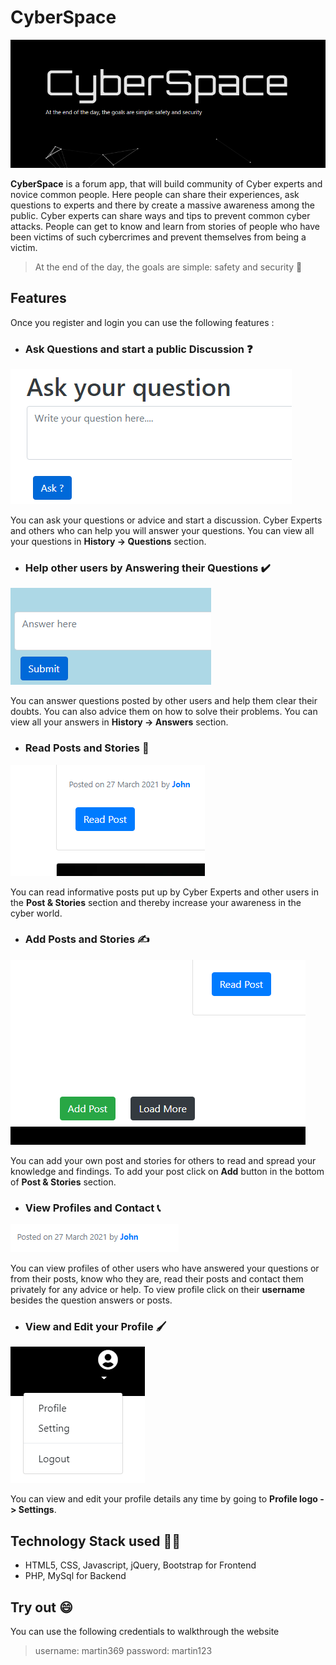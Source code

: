 # CyberSpace
![cyberspace](screenshots/cyberspace.PNG)

   **CyberSpace** is a forum app, that will build community of Cyber experts
and novice common people. Here people can share their experiences, ask questions to experts and there by create a massive awareness among the public. Cyber experts can share ways and tips to prevent common cyber attacks. People can get to know and learn from stories of people who have been victims of such cybercrimes and prevent themselves from being a victim.
> At the end of the day, the goals are simple: safety and security :closed_lock_with_key:

## Features
Once you register and login you can use the following features :

* ### Ask Questions and start a public Discussion :question:
![question](screenshots/question.PNG)

You can ask your questions or advice and start a discussion. Cyber Experts and others who can help you will answer your questions. You can view all your questions in **History -> Questions** section.

* ### Help other users by Answering their Questions :heavy_check_mark:
![answer](screenshots/answer.PNG)

You can answer questions posted by other users and help them clear their doubts. You can also advice them on how to solve their problems. You can view all your answers in **History -> Answers** section.

* ### Read Posts and Stories :pencil:
![read](screenshots/read.PNG)

You can read informative posts put up by Cyber Experts and other users in the **Post & Stories** section and thereby increase your awareness in the cyber world. 

* ### Add Posts and Stories :writing_hand:
![addpost](screenshots/addpost.PNG)

You can add your own post and stories for others to read and spread your knowledge and findings. To add your post click on **Add** button in the bottom of **Post & Stories** section.

* ### View Profiles and Contact :telephone_receiver:
![profile](screenshots/profile.PNG)

You can view profiles of other users who have answered your questions or from their posts, know who they are, read their posts and contact them privately for any advice or help. To view profile click on their **username** besides the question answers or posts.

* ### View and Edit your Profile :paintbrush:
![settings](screenshots/settings.PNG)

You can view and edit your profile details any time by going to **Profile logo -> Settings**.

## Technology Stack used :woman_technologist:
* HTML5, CSS, Javascript, jQuery, Bootstrap for Frontend
* PHP, MySql for Backend

##  Try out :smile:
You can use the following credentials to walkthrough the website
> username: martin369
> password: martin123
